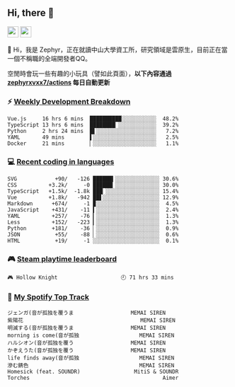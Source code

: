 <!--
**zephyrxvxx7/zephyrxvxx7** is a ✨ _special_ ✨ repository because its `README.md` (this file) appears on your GitHub profile.

Here are some ideas to get you started:

- 🔭 I’m currently working on ...
- 🌱 I’m currently learning ...
- 👯 I’m looking to collaborate on ...
- 🤔 I’m looking for help with ...
- 💬 Ask me about ...
- 📫 How to reach me: ...
- 😄 Pronouns: ...
- ⚡ Fun fact: ...
-->

## Hi, there 👋

<a href="https://www.instagram.com/zephyrxvxx7/"><img src="https://img.shields.io/badge/instagram-3f729b?&style=for-the-badge&logo=instagram&logoColor=white" height=25></a>
<a href="https://zephyrxvxx7.me/"><img src="https://img.shields.io/badge/blog-gray?&style=for-the-badge&logo=hexo&logoColor=white" height=25></a>

👋 Hi，我是 Zephyr，正在就讀中山大學資工所，研究領域是雲原生，目前正在當一個不稱職的全端開發者QQ。

空閒時會玩一些有趣的小玩具（譬如此頁面），**以下內容通過 [zephyrxvxx7/actions](https://github.com/zephyrxvxx7/zephyrxvxx7/actions) 每日自動更新**

### ⚡ [Weekly Development Breakdown](https://gist.github.com/zephyrxvxx7/ee1787313f0772b51494d051b5edde7f)

<!-- code_time start -->

```text
Vue.js     16 hrs 6 mins  ██████████░░░░░░░░░░░  48.2%
TypeScript 13 hrs 6 mins  ████████▏░░░░░░░░░░░░  39.2%
Python     2 hrs 24 mins  █▌░░░░░░░░░░░░░░░░░░░   7.2%
YAML       49 mins        ▌░░░░░░░░░░░░░░░░░░░░   2.5%
Docker     21 mins        ▏░░░░░░░░░░░░░░░░░░░░   1.1%
```

<!-- code_time end -->

### 💻 [Recent coding in languages](https://gist.github.com/zephyrxvxx7/08c5ff0fead26978490fef5d749f43ea)

<!-- code_diff start -->

```text
SVG            +90/   -126 ██████▍░░░░░░░░░░░░░░ 30.6%
CSS          +3.2k/     -0 ██████▎░░░░░░░░░░░░░░ 30.0%
TypeScript   +1.5k/  -1.8k ███▏░░░░░░░░░░░░░░░░░ 15.4%
Vue          +1.8k/   -942 ██▋░░░░░░░░░░░░░░░░░░ 12.9%
Markdown      +674/     -1 ▉░░░░░░░░░░░░░░░░░░░░  4.5%
JavaScript    +431/    -11 ▍░░░░░░░░░░░░░░░░░░░░  2.4%
YAML          +257/    -76 ▎░░░░░░░░░░░░░░░░░░░░  1.3%
Less          +152/   -223 ▎░░░░░░░░░░░░░░░░░░░░  1.3%
Python        +181/    -36 ▏░░░░░░░░░░░░░░░░░░░░  0.9%
JSON           +55/    -88 ▏░░░░░░░░░░░░░░░░░░░░  0.6%
HTML           +19/     -1 ░░░░░░░░░░░░░░░░░░░░░  0.1%
```

<!-- code_diff end -->

### 🎮 [Steam playtime leaderboard](https://gist.github.com/zephyrxvxx7/f77b8978877f959b69d84723c43a4a64)

<!-- steam_time start -->

```text
🎮 Hollow Knight                    🕘 71 hrs 33 mins
```

<!-- steam_time end -->

### 🎵 [My Spotify Top Track](https://gist.github.com/zephyrxvxx7/fe159fde5ec9ebea27e03dd63a71e78f)

<!-- spotify_track start -->

```text
ジェンガ(音が孤独を覆うま                  MEMAI SIREN
紫陽花                                     MEMAI SIREN
明滅する(音が孤独を覆うま                  MEMAI SIREN
morning is come(音が孤独                   MEMAI SIREN
ハルシオン(音が孤独を覆う                  MEMAI SIREN
かぞえうた(音が孤独を覆う                  MEMAI SIREN
life finds away(音が孤独                   MEMAI SIREN
滲む錆色                                   MEMAI SIREN
Homesick (feat. SOUNDR)                 MitiS & SOUNDR
Torches                                          Aimer
```

<!-- spotify_track end -->
